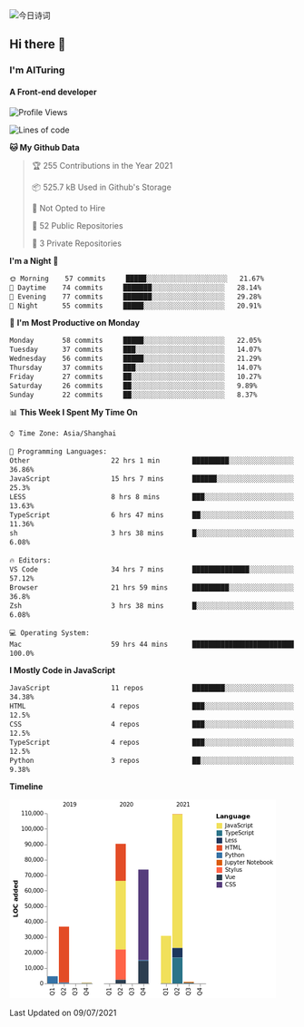 <img alt="今日诗词" src="https://v2.jinrishici.com/one.svg?font-size=30&spacing=2&color=skyblue" style="max-width:100%; display: block; margin: 0 auto;">

## Hi there 👋
### I'm AITuring
#### A Front-end developer

<!-- <img src="./dhx.gif" width="400px"/> -->

<!--START_SECTION:waka-->
![Profile Views](http://img.shields.io/badge/Profile%20Views-1-blue)

![Lines of code](https://img.shields.io/badge/From%20Hello%20World%20I%27ve%20Written-347568%20lines%20of%20code-blue)

**🐱 My Github Data** 

> 🏆 255 Contributions in the Year 2021
 > 
> 📦 525.7 kB Used in Github's Storage 
 > 
> 🚫 Not Opted to Hire
 > 
> 📜 52 Public Repositories 
 > 
> 🔑 3 Private Repositories  
 > 
**I'm a Night 🦉** 

```text
🌞 Morning    57 commits     █████░░░░░░░░░░░░░░░░░░░░   21.67% 
🌆 Daytime    74 commits     ███████░░░░░░░░░░░░░░░░░░   28.14% 
🌃 Evening    77 commits     ███████░░░░░░░░░░░░░░░░░░   29.28% 
🌙 Night      55 commits     █████░░░░░░░░░░░░░░░░░░░░   20.91%

```
📅 **I'm Most Productive on Monday** 

```text
Monday       58 commits     █████░░░░░░░░░░░░░░░░░░░░   22.05% 
Tuesday      37 commits     ███░░░░░░░░░░░░░░░░░░░░░░   14.07% 
Wednesday    56 commits     █████░░░░░░░░░░░░░░░░░░░░   21.29% 
Thursday     37 commits     ███░░░░░░░░░░░░░░░░░░░░░░   14.07% 
Friday       27 commits     ██░░░░░░░░░░░░░░░░░░░░░░░   10.27% 
Saturday     26 commits     ██░░░░░░░░░░░░░░░░░░░░░░░   9.89% 
Sunday       22 commits     ██░░░░░░░░░░░░░░░░░░░░░░░   8.37%

```


📊 **This Week I Spent My Time On** 

```text
⌚︎ Time Zone: Asia/Shanghai

💬 Programming Languages: 
Other                    22 hrs 1 min        █████████░░░░░░░░░░░░░░░░   36.86% 
JavaScript               15 hrs 7 mins       ██████░░░░░░░░░░░░░░░░░░░   25.3% 
LESS                     8 hrs 8 mins        ███░░░░░░░░░░░░░░░░░░░░░░   13.63% 
TypeScript               6 hrs 47 mins       ██░░░░░░░░░░░░░░░░░░░░░░░   11.36% 
sh                       3 hrs 38 mins       █░░░░░░░░░░░░░░░░░░░░░░░░   6.08%

🔥 Editors: 
VS Code                  34 hrs 7 mins       ██████████████░░░░░░░░░░░   57.12% 
Browser                  21 hrs 59 mins      █████████░░░░░░░░░░░░░░░░   36.8% 
Zsh                      3 hrs 38 mins       █░░░░░░░░░░░░░░░░░░░░░░░░   6.08%

💻 Operating System: 
Mac                      59 hrs 44 mins      █████████████████████████   100.0%

```

**I Mostly Code in JavaScript** 

```text
JavaScript               11 repos            ████████░░░░░░░░░░░░░░░░░   34.38% 
HTML                     4 repos             ███░░░░░░░░░░░░░░░░░░░░░░   12.5% 
CSS                      4 repos             ███░░░░░░░░░░░░░░░░░░░░░░   12.5% 
TypeScript               4 repos             ███░░░░░░░░░░░░░░░░░░░░░░   12.5% 
Python                   3 repos             ██░░░░░░░░░░░░░░░░░░░░░░░   9.38%

```


**Timeline**

![Chart not found](https://raw.githubusercontent.com/AITuring/AITuring/main/charts/bar_graph.png) 


 Last Updated on 09/07/2021
<!--END_SECTION:waka-->


